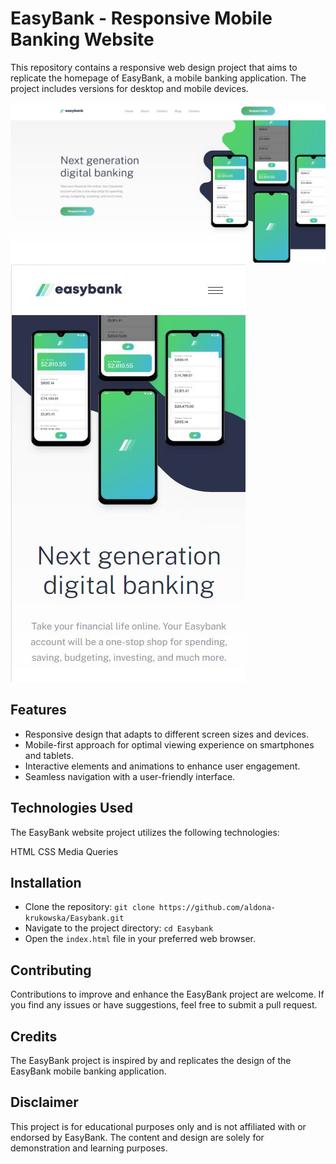 # EasyBank - Responsive Mobile Banking Website

This repository contains a responsive web design project that aims to replicate the homepage of EasyBank, a mobile banking application. The project includes versions for desktop and mobile devices.

![Desktop screenshot](images/prtsc-desktop.JPG)
![Mobile screenshot](images/prtsc-mobile.JPG)

## Features
 - Responsive design that adapts to different screen sizes and devices.
 - Mobile-first approach for optimal viewing experience on smartphones and tablets.
 - Interactive elements and animations to enhance user engagement.
 - Seamless navigation with a user-friendly interface.

## Technologies Used
The EasyBank website project utilizes the following technologies:

HTML
CSS
Media Queries

## Installation
 - Clone the repository: `git clone https://github.com/aldona-krukowska/Easybank.git`
 - Navigate to the project directory: `cd Easybank`
 - Open the `index.html` file in your preferred web browser.

## Contributing
Contributions to improve and enhance the EasyBank project are welcome. If you find any issues or have suggestions, feel free to submit a pull request.

## Credits
The EasyBank project is inspired by and replicates the design of the EasyBank mobile banking application.

## Disclaimer
This project is for educational purposes only and is not affiliated with or endorsed by EasyBank. The content and design are solely for demonstration and learning purposes.
